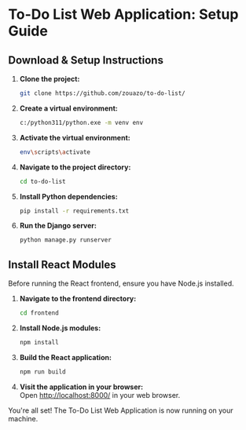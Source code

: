 # To-Do List Web Application: Setup Guide

## Download & Setup Instructions

1. **Clone the project:**
    ```bash
    git clone https://github.com/zouazo/to-do-list/
    ```
    
2. **Create a virtual environment:**
    ```bash
    c:/python311/python.exe -m venv env
    ```

3. **Activate the virtual environment:**
    ```bash
    env\scripts\activate
    ```

4. **Navigate to the project directory:**
    ```bash
    cd to-do-list
    ```

5. **Install Python dependencies:**
    ```bash
    pip install -r requirements.txt
    ```

6. **Run the Django server:**
    ```bash
    python manage.py runserver
    ```

## Install React Modules

Before running the React frontend, ensure you have Node.js installed.

1. **Navigate to the frontend directory:**
    ```bash
    cd frontend
    ```

2. **Install Node.js modules:**
    ```bash
    npm install
    ```

3. **Build the React application:**
    ```bash
    npm run build
    ```

4. **Visit the application in your browser:**  
    Open [http://localhost:8000/](http://localhost:8000/) in your web browser.

You're all set! The To-Do List Web Application is now running on your machine.

